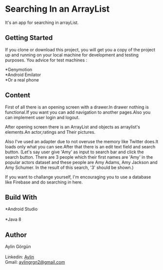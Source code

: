 # Searching In an ArrayList

It's an app for searching in arrayList.

## Getting Started

If you clone or download this project, you will get you a copy of the project up and running on your local machine for development and testing purposes. You advice for test machines  :

*Genymotion<br/>
*Android Emilator<br/> 
*Or a real phone<br/> 

## Content

First of all there is an opening screen with a drawer.In drawer nothing is functional.If you want you can add navigation to another pages.Also you can implement user login and logout.

After opening screen there is an ArrayList and objects as arraylist's elements.An actor,ratings and Their pictures.

Also I've used an adapter due to not overuse the memory like Twitter does.It loads only what you can see.After that there is an edit text field and search button. (Let's say user give 'Amy' as input to search bar and click the search button. There are 3 people which their first names are 'Amy' in the popular actors dataset and these people are Amy Adams, Amy Jackson and Amy Schumer. In the result of this search, '3' should be shown.)

If you want to challange yourself, I'm encouraging you to use a database like Firebase and do searching in here. <br/>

## Build With

*Android Studio <br/>  
*Java 8   

## Author

Aylin Görgün <br/>  
    Linkedin: [Aylin](https://www.linkedin.com/in/aylin-g%C3%B6rg%C3%BCn-a60b6115b/)  <br/>
    Gmail: aylingrgn2@gmail.com
